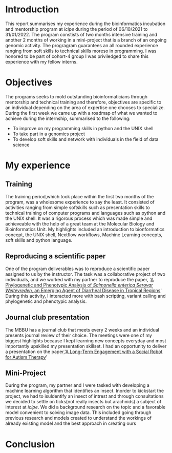# Introduction
This report summarises my experience during the bioinformatics incubation and mentorship program at *icipe* during the period of 06/10/2021 to 31/01/2022. The program constists of two months intensive training and another 2 months of working in a mini-project that is a branch of an ongoing genomic activity. The progragram guarantees an all rounded experience ranging from soft skills to technical skills moreso in programming.
I was honored to be part of cohort-4 group I was priviledged to share this experience with my fellow interns.

# Objectives
The programs seeks to mold outstanding bioinformaticians through mentorship and technical training and therefore, objectives are specific to an individual depending on the area of expertise one chooses to specialize. During the first week we came up with a roadmap of what we wanted to achieve during the internship, summarised to the following:

* To improve on my programming skills in python and the UNIX shell
* To take part in a genomics project
* To develop soft skills and network with individuals in the field of data science 

# My experience
## Training
The training period,which took place within the first two months of the program, was a wholesome experience to say the least. It consisted of activities ranging from simple softskills such as presentation skills to technical training of computer programs and languages such as python and the UNIX shell. It was a rigorous process which was made simple and achieveable with the help of a great team at the Molecular Biology and Bioinformatics Unit.
My highlights included an introduction to bionformatics concept, the UNIX shell, Nextflow workflows, Machine Learning concepts, soft skills and python language.

## Reproducing a scientific paper
One of the program deliverables was to reproduce a scientific paper assigned to us by the instructor. The task was a collaborative project of two individuals, and we worked with my partner to reproduce the paper, '[A Phylogenetic and Phenotypic Analysis of *Salmonella enterica Serovar Weltevreden*, an Emerging Agent of Diarrheal Disease in Tropical Regions](https://www.ncbi.nlm.nih.gov/pmc/articles/PMC4750946/)' 
During this activity, I interacted more with bash scripting, variant calling and phylogenetic and phenotypic analysis.

## Journal club presentation
The MBBU has a journal club that meets every 2 weeks and an individual presents journal review of their choice. The meetings were one of my biggest highlights because I kept learning new concepts everyday and most importantly upskilled my presentation skillset.
I had an opportunity to deliver a presentation on the paper,'[A Long-Term Engagement with a Social Robot for Autism Therapy](https://www.frontiersin.org/articles/10.3389/frobt.2021.669972/full)'

## Mini-Project
During the program, my partner and I were tasked with developing a machine learning algorithm that identifies an insect. Inorder to kickstart the project, we had to isuldentify an insect of intrest and through consultations we decided to settle on ticks(not really insects but arachnids) a subject of interest at *icipe*.
We did a background research on the topic and a favorable model convenient to solving image data. This included going through previous research and models created to understand the workings of already existing model and the best approach in creating ours

# Conclusion
